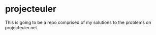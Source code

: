 # projecteuler

This is going to be a repo comprised of my solutions to the problems on projecteuler.net
